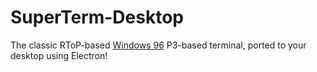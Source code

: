 # SuperTerm-Desktop
The classic RToP-based [Windows 96](https://windows96.net/) P3-based terminal, ported to your desktop using Electron!
